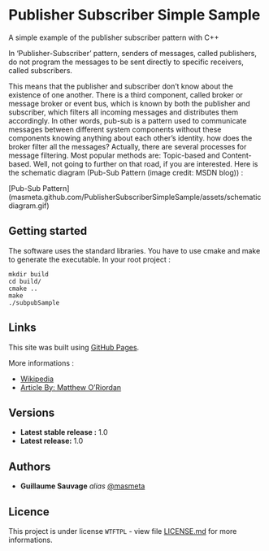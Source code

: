 # Publisher Subscriber Simple Sample
A simple example of the publisher subscriber pattern with C++


In ‘Publisher-Subscriber’ pattern, senders of messages, called publishers, do not program the messages to be sent directly to specific receivers, called subscribers.

This means that the publisher and subscriber don’t know about the existence of one another. There is a third component, called broker or message broker or event bus, which is known by both the publisher and subscriber, which filters all incoming messages and distributes them accordingly. In other words, pub-sub is a pattern used to communicate messages between different system components without these components knowing anything about each other’s identity. how does the broker filter all the messages? Actually, there are several processes for message filtering. Most popular methods are: Topic-based and Content-based. Well, not going to further on that road, if you are interested. Here is the schematic diagram  (Pub-Sub Pattern (image credit: MSDN blog)) :

[Pub-Sub Pattern](masmeta.github.com/PublisherSubscriberSimpleSample/assets/schematic diagram.gif)

## Getting started

The software uses the standard libraries. You have to use cmake and make to generate the executable.
In your root project :
```
mkdir build
cd build/
cmake ..
make
./subpubSample
```
## Links 

This site was built using [GitHub Pages](https://pages.github.com/).

More informations : 
* [Wikipedia](https://fr.wikipedia.org/wiki/Publish-subscribe)
* [Article By: Matthew O’Riordan](https://www.ably.io/topic/pub-sub)

## Versions

* **Latest stable release :** 1.0
* **Latest release:** 1.0

## Authors

* **Guillaume Sauvage** _alias_ [@masmeta](https://https://github.com/masmeta)

## Licence

This project is under license ``WTFTPL`` - view file [LICENSE.md](LICENSE.md) for more informations.